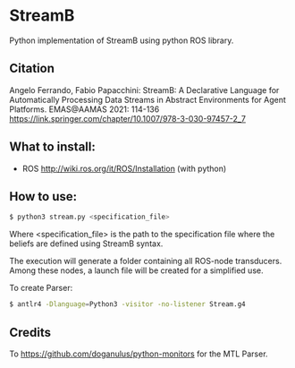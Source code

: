 # StreamB

Python implementation of StreamB using python ROS library.

## Citation

Angelo Ferrando, Fabio Papacchini:
StreamB: A Declarative Language for Automatically Processing Data Streams in Abstract Environments for Agent Platforms. EMAS@AAMAS 2021: 114-136
https://link.springer.com/chapter/10.1007/978-3-030-97457-2_7

## What to install:
- ROS http://wiki.ros.org/it/ROS/Installation (with python)

## How to use:

```bash
$ python3 stream.py <specification_file>
```
Where <specification_file> is the path to the specification file where the beliefs are defined using StreamB syntax.

The execution will generate a folder containing all ROS-node transducers. Among these nodes, a launch file will be created for a simplified use.

To create Parser:

```bash
$ antlr4 -Dlanguage=Python3 -visitor -no-listener Stream.g4
```

## Credits

To https://github.com/doganulus/python-monitors for the MTL Parser.
